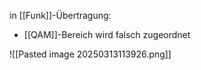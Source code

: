 in [[Funk]]-Übertragung:
- [[QAM]]-Bereich wird falsch zugeordnet

![[Pasted image 20250313113926.png]]